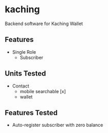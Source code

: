 # kaching
Backend software for Kaching Wallet

## Features
* Single Role
    * Subscriber
            
## Units Tested
* Contact
    * mobile searchable [x]
    * wallet

## Features Tested
* Auto-register subscriber with zero balance
